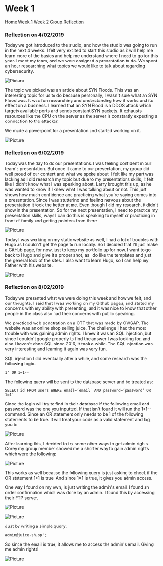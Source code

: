 # Week 1

[Home](./README.md)
[Week 1](./week1.md)
[Week 2](./week2.md)
[Group Reflection](./group_reflection.md)

### Reflection on 4/02/2019

Today we got introduced to the studio, and how the studio was going to run in the next 4 weeks. I felt very excited to start this studio as it will help me learn more of the basics and help me understand where I need to go for this year. I meet my team, and we were assigned a presentation to do. We spent an hour researching what topics we would like to talk about regarding cybersecurity.

![Picture](/images/teams1.PNG)

The topic we picked was an article about SYN Floods. This was an interesting topic for us to do because personally, I wasn't sure what an SYN Flood was. It was fun researching and understanding how it works and its effect on a business. I learned that an SYN Flood is a DDOS attack which targets available ports and sends constant SYN packets. It exhausts resources like the CPU on the server as the server is constantly expecting a connection to the attacker.

We made a powerpoint for a presentation and started working on it.

![Picture](/images/teams2.PNG)

### Reflection on 6/02/2019

Today was the day to do our presentations. I was feeling confident in our team's presentation. But once it came to our presentation, my group did well proud of our content and what we spoke about. I felt like my part was lacking as I did research my topic but due to my presentations skills, it felt like I didn't know what I was speaking about. Larry brought this up, as he was wanted to know if I knew what I was talking about or not. This just shows how much confidence and practicing what you're saying comes into a presentation. Since I was stuttering and feeling nervous about the presentation it took the better at me. Even though I did my research, it didn't show in the presentation. So for the next presentation, I need to practice my presentation skills, ways I can do this is speaking to myself or practicing in front of family and getting pointers from there.


![Picture](/images/teams4.PNG)


Today I was working on my static website as well, I had a lot of troubles with Hugo as I couldn't get the page to run locally. So I decided that I'll just make a GitHub page, for now, just to keep my portfolio up for now. I want to go back to Hugo and give it a proper shot, as I do like the templates and just the general look of the sites. I also want to learn Hugo, so I can help my Father with his website.

![Picture](/images/github.PNG)

### Reflection on 8/02/2019

Today we presented what we were doing this week and how we felt, and our thoughts. I said that I was working on my Github pages, and stated my concerns with my ability with presenting, and it was nice to know that other people in the class also had their concerns with public speaking.

We practiced web penetration on a CTF that was made by OWSAP. The website was an online shop selling juice. The challenge I had the most trouble with was gaining admin rights. I knew it was an SQL injection, but since I couldn't google properly to find the answer I was looking for, and also I haven't done SQL since 2016, it took a while. The SQL injection was very interesting and learning it again was very fun.

SQL injection I did eventually after a while, and some research was the following logic. 

```MySQL
1' OR 1=1--
```

The following query will be sent to the database server and be treated as:

```MySQL
SELECT id FROM users WHERE email=’email’ AND password=’password’ OR 1=1’
```

Since the login will try to find in their database if the following email and password was the one you inputted. If that isn't found it will run the 1=1-- command. Since an OR statement only needs to be 1 of the following statements to be true. It will treat your code as a valid statement and log you in.

![Picture](/images/SQL_Injection.PNG)

After learning this, I decided to try some other ways to get admin rights. Corey my group member showed me a shorter way to gain admin rights which were the following:

![Picture](/images/SQL_Injection_2.PNG)

This works as well because the following query is just asking to check if the OR statement 1=1 is true. And since 1=1 is true, it gives you admin access.

One way I found on my own, is just writing the admin's email. I found an order confirmation which was done by an admin. I found this by accessing their FTP server.

![Picture](/images/ftp1.PNG)

![Picture](/images/Order.PNG)

Just by writing a simple query:

```MySQL
admin@juice-sh.op';
```

So since the email is true, it allows me to access the admin's email. Giving me admin rights!

![Picture](/images/SQL_Injection_3.PNG)
